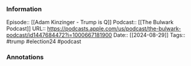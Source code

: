 ### Information

Episode:: [[Adam Kinzinger - Trump is Q]]
Podcast:: [[The Bulwark Podcast]]
URL:: https://podcasts.apple.com/us/podcast/the-bulwark-podcast/id1447684472?i=1000667181900
Date:: [[2024-08-29]]
Tags:: #trump #election24 
#podcast


### Annotations

